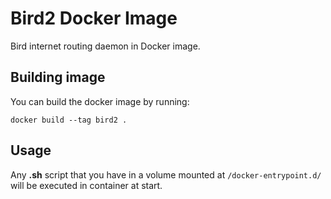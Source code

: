 # Bird2 Docker Image

Bird internet routing daemon in Docker image.

## Building image
You can build the docker image by running:
```
docker build --tag bird2 .
```

## Usage
Any **.sh** script that you have in a volume mounted at `/docker-entrypoint.d/` will be executed in container at start.
